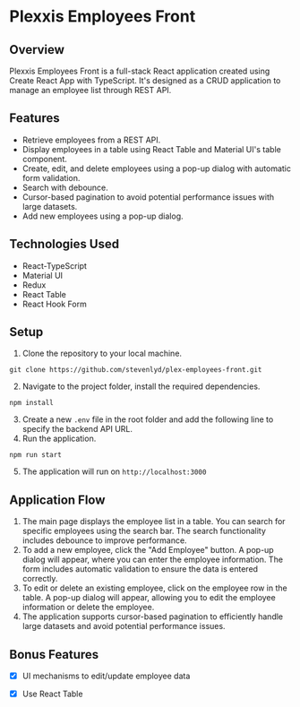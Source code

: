 # Plexxis Employees Front

## Overview

Plexxis Employees Front is a full-stack React application created using Create React App with TypeScript. It's designed as a CRUD application to manage an employee list through REST API. 

## Features

- Retrieve employees from a REST API.
- Display employees in a table using React Table and Material UI's table component.
- Create, edit, and delete employees using a pop-up dialog with automatic form validation.
- Search with debounce.
- Cursor-based pagination to avoid potential performance issues with large datasets.
- Add new employees using a pop-up dialog.
## Technologies Used

- React-TypeScript
- Material UI
- Redux
- React Table
- React Hook Form

## Setup

1. Clone the repository to your local machine.

```shell script
git clone https://github.com/stevenlyd/plex-employees-front.git
```
2. Navigate to the project folder, install the required dependencies.
```shell script
npm install
```
3. Create a new `.env` file in the root folder and add the following line to specify the backend API URL.
4. Run the application.
```shell script
npm run start
```
5. The application will run on `http://localhost:3000`
## Application Flow 
1. The main page displays the employee list in a table. You can search  for  specific employees using the search bar. The search functionality includes debounce to improve performance. 
2. To  add a new employee, click the "Add Employee" button. A pop-up dialog will appear, where you can enter the employee information. The form includes automatic validation to ensure the data is entered correctly. 
3. To edit or  delete an existing employee, click on the employee row  in the table. A pop-up dialog will appear, allowing you to edit the employee information or  delete the employee. 
4. The application supports cursor-based pagination to efficiently handle large datasets and avoid potential performance issues. 
## Bonus Features 
- [x] UI mechanisms to edit/update employee data 
- [x] Use React Table






